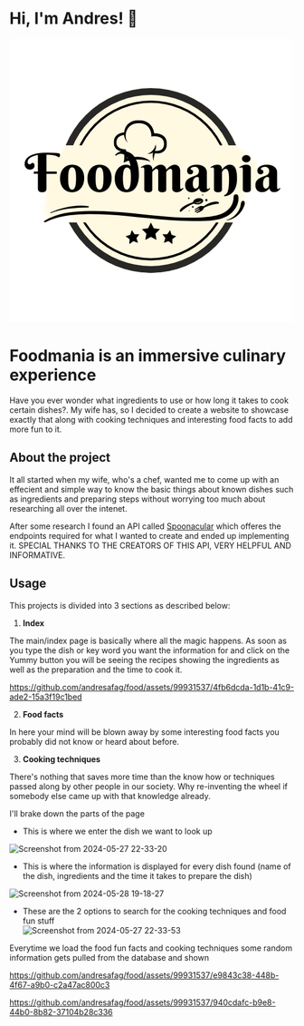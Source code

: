 
# Hi, I'm Andres! 👋

![alt text](https://github.com/andresafag/food/blob/master/public/images/foodmania_logo.png "Logo")


# Foodmania is an immersive culinary experience

Have you ever wonder what ingredients to use or how long it takes to cook certain dishes?. My wife has, so I decided to create a website to showcase exactly that along with cooking techniques and interesting food facts to add more fun to it.

## About the project
It all started when my wife, who's a chef, wanted me to come up with an effecient and simple way to know the basic things about known dishes such as ingredients and preparing steps without worrying too much about researching all over the intenet. 

After some research I found an API called [Spoonacular](https://spoonacular.com/food-api) which offeres the endpoints required for what I wanted to create and ended up implementing it. SPECIAL THANKS TO THE CREATORS OF THIS API, VERY HELPFUL AND INFORMATIVE. 

## Usage
This projects is divided into 3 sections as described below:

 1. **Index**   

The main/index page is basically where all the magic happens. As soon as you type the dish or key word you want the information for and click on the Yummy button you will be seeing the recipes showing the ingredients as well as the preparation and the time to cook it.

https://github.com/andresafag/food/assets/99931537/4fb6dcda-1d1b-41c9-ade2-15a3f19c1bed

 2. **Food facts**

In here your mind will be blown away by some interesting food facts you probably did not know or heard about before. 

 3. **Cooking techniques**
 
There's nothing that saves more time than the know how or techniques passed along by other people in our society. Why re-inventing the wheel if somebody else came up with that knowledge already.

I'll brake down the parts of the page

- This is where we enter the dish we want to look up  

![Screenshot from 2024-05-27 22-33-20](https://github.com/andresafag/food/assets/99931537/32666a30-3ced-47d5-80a6-ec6c1e8ec795)

- This is where the information is displayed for every dish found (name of the dish, ingredients and the time it takes to prepare the dish)

![Screenshot from 2024-05-28 19-18-27](https://github.com/andresafag/food/assets/99931537/6f17626e-5520-4bd4-b480-6902a0d15078)


- These are the 2 options to search for the cooking techniques and food fun stuff   
![Screenshot from 2024-05-27 22-33-53](https://github.com/andresafag/food/assets/99931537/5ae1215b-4709-4f48-bb24-4a6c14ec313c)

Everytime we load the food fun facts and cooking techniques some random information gets pulled from the database and shown 

https://github.com/andresafag/food/assets/99931537/e9843c38-448b-4f67-a9b0-c2a47ac800c3


https://github.com/andresafag/food/assets/99931537/940cdafc-b9e8-44b0-8b82-37104b28c336
























      
